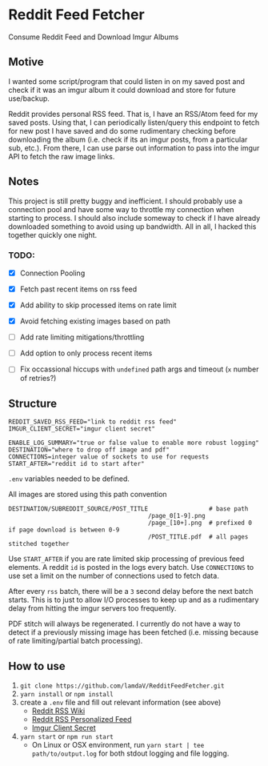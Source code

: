 # Reddit Feed Fetcher
Consume Reddit Feed and Download Imgur Albums


## Motive
I wanted some script/program that could listen in on my saved post and check if it was an imgur album 
it could download and store for future use/backup.

Reddit provides personal RSS feed. That is, I have an RSS/Atom feed for my saved posts. Using that,
I can periodically listen/query this endpoint to fetch for new post I have saved and do some
rudimentary checking before downloading the album (i.e. check if its an imgur posts, from a particular sub,
etc.). From there, I can use parse out information to pass into the imgur API to fetch the raw image
links.


## Notes
This project is still pretty buggy and inefficient. I should probably use a connection pool and
have some way to throttle my connection when starting to process. I should also include someway to 
check if I have already downloaded something to avoid using up bandwidth. All in all, I hacked this
together quickly one night.

### TODO:
- [x] Connection Pooling
- [x] Fetch past recent items on rss feed
- [x] Add ability to skip processed items on rate limit
- [x] Avoid fetching existing images based on path
- [ ] Add rate limiting mitigations/throttling
- [ ] Add option to only process recent items
- [ ] Fix occassional hiccups with `undefined` path args and timeout (`x` number of retries?)


## Structure
```
REDDIT_SAVED_RSS_FEED="link to reddit rss feed"
IMGUR_CLIENT_SECRET="imgur client secret"

ENABLE_LOG_SUMMARY="true or false value to enable more robust logging"
DESTINATION="where to drop off image and pdf"
CONNECTIONS=integer value of sockets to use for requests
START_AFTER="reddit id to start after"
```
`.env` variables needed to be defined.

All images are stored using this path convention
```
DESTINATION/SUBREDDIT_SOURCE/POST_TITLE                 # base path
                                       /page_0[1-9].png 
                                       /page_[10+].png  # prefixed 0 if page download is between 0-9
                                       /POST_TITLE.pdf  # all pages stitched together
```

Use `START_AFTER` if you are rate limited skip processing of previous feed elements. A
reddit `id` is posted in the logs every batch. Use `CONNECTIONS` to use set a limit on the 
number of connections used to fetch data. 

After every `rss` batch, there will be a `3` second delay before the next batch starts. This
is to just to allow I/O processes to keep up and as a rudimentary delay from hitting the 
imgur servers too frequently.

PDF stitch will always be regenerated. I currently do not have a way to detect if a previously
missing image has been fetched (i.e. missing because of rate limiting/partial batch processing).


## How to use
1. `git clone https://github.com/lamdaV/RedditFeedFetcher.git`
2. `yarn install` or `npm install`
3. create a `.env` file and fill out relevant information (see above)
   - [Reddit RSS Wiki](https://www.reddit.com/wiki/rss)
   - [Reddit RSS Personalized Feed](https://redditblog.com/2010/02/02/feed-me/)
   - [Imgur Client Secret](https://apidocs.imgur.com/)
4. `yarn start` or `npm run start`
   - On Linux or OSX environment, run `yarn start | tee path/to/output.log` for both stdout logging
     and file logging.
